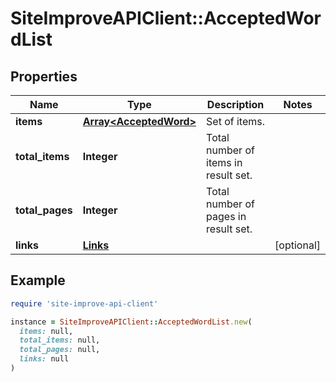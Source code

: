 # SiteImproveAPIClient::AcceptedWordList

## Properties

| Name | Type | Description | Notes |
| ---- | ---- | ----------- | ----- |
| **items** | [**Array&lt;AcceptedWord&gt;**](AcceptedWord.md) | Set of items. |  |
| **total_items** | **Integer** | Total number of items in result set. |  |
| **total_pages** | **Integer** | Total number of pages in result set. |  |
| **links** | [**Links**](Links.md) |  | [optional] |

## Example

```ruby
require 'site-improve-api-client'

instance = SiteImproveAPIClient::AcceptedWordList.new(
  items: null,
  total_items: null,
  total_pages: null,
  links: null
)
```

